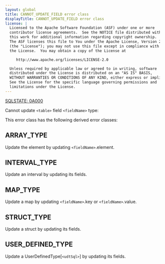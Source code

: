 ```yaml
---
layout: global
title: CANNOT_UPDATE_FIELD error class
displayTitle: CANNOT_UPDATE_FIELD error class
license: |
  Licensed to the Apache Software Foundation (ASF) under one or more
  contributor license agreements.  See the NOTICE file distributed with
  this work for additional information regarding copyright ownership.
  The ASF licenses this file to You under the Apache License, Version 2.0
  (the "License"); you may not use this file except in compliance with
  the License.  You may obtain a copy of the License at

     http://www.apache.org/licenses/LICENSE-2.0

  Unless required by applicable law or agreed to in writing, software
  distributed under the License is distributed on an "AS IS" BASIS,
  WITHOUT WARRANTIES OR CONDITIONS OF ANY KIND, either express or implied.
  See the License for the specific language governing permissions and
  limitations under the License.
---
```


<!--
  DO NOT EDIT THIS FILE.
  It was generated automatically by `org.apache.spark.SparkThrowableSuite`.
-->

[SQLSTATE: 0A000](sql-error-conditions-sqlstates.html#class-0A-feature-not-supported)

Cannot update `<table>` field `<fieldName>` type:

This error class has the following derived error classes:

## ARRAY_TYPE

Update the element by updating `<fieldName>`.element.

## INTERVAL_TYPE

Update an interval by updating its fields.

## MAP_TYPE

Update a map by updating `<fieldName>`.key or `<fieldName>`.value.

## STRUCT_TYPE

Update a struct by updating its fields.

## USER_DEFINED_TYPE

Update a UserDefinedType[`<udtSql>`] by updating its fields.


